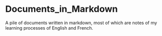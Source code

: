 # Documents_in_Markdown
A pile of documents written in markdown, most of which are notes of my learning processes of English and French.

